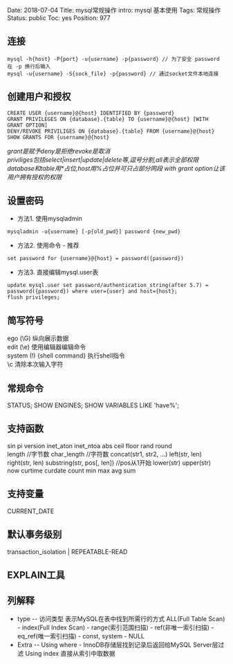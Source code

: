 Date: 2018-07-04
Title: mysql常规操作
intro: mysql 基本使用
Tags: 常规操作
Status: public
Toc: yes
Position: 977

## 连接
```
mysql -h{host} -P{port} -u{username} -p{password} // 为了安全 password 在 -p 换行后输入
mysql -u{username} -S{sock_file} -p{password} // 通过socket文件本地连接
```

## 创建用户和授权
```
CREATE USER {username}@{host} IDENTIFIED BY {password}
GRANT PRIVILEGES ON {database}.{table} TO {username}@{host} [WITH GRANT OPTION]
DENY/REVOKE PRIVILIGES ON {database}.{table} FROM {username}@{host}
SHOW GRANTS FOR {username}@{host}
```
_grant是赋予deny是拒绝revoke是取消_  
_priviliges包括select|insert|update|delete等,逗号分割,all表示全部权限_  
_database和table用*占位,host用%占位并可只占部分网段_
_with grant option让该用户拥有授权的权限_

## 设置密码
- 方法1. 使用mysqladmin
```
mysqladmin -u{username} [-p{old_pwd}] password {new_pwd}
```
- 方法2. 使用命令 - 推荐
```
set password for {username}@{host} = password({password})
```
- 方法3. 直接编辑mysql.user表
```
update mysql.user set password/authentication_string(after 5.7) = password({password}) where user={user} and host={host};
flush privileges;
```

## 简写符号
ego (\G) 纵向展示数据  
edit (\e) 使用编辑器编辑命令  
system (\!) {shell command} 执行shell指令  
\c 清除本次输入字符

## 常规命令
STATUS;
SHOW ENGINES;
SHOW VARIABLES LIKE 'have%';

## 支持函数
sin pi version inet_aton inet_ntoa abs ceil floor rand round  
length //字节数 char_length //字符数 concat(str1, str2, ...) left(str, len) right(str, len) substring(str, pos[, len]) //pos从1开始 lower(str) upper(str)  
now curtime curdate
count min max avg sum

## 支持变量
CURRENT_DATE

## 默认事务级别
transaction_isolation | REPEATABLE-READ

## EXPLAIN工具
列解释
-------
- type -- 访问类型 表示MySQL在表中找到所需行的方式 ALL(Full Table Scan) - index(Full Index Scan) - range(索引范围扫描) - ref(非唯一索引扫描) - eq_ref(唯一索引扫描) - const, system - NULL
- Extra -- Using where - InnoDB存储层找到记录后返回给MySQL Server层过滤  Using index 直接从索引中取数据